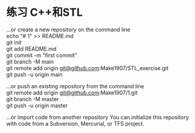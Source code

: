 练习 C++和STL
=======

…or create a new repository on the command line  
echo "# 1" >> README.md  
git init  
git add README.md  
git commit -m "first commit"  
git branch -M main  
git remote add origin git@github.com:Make1907/STL_exercise.git  
git push -u origin main  


…or push an existing repository from the command line  
git remote add origin git@github.com:Make1907/1.git  
git branch -M master  
git push -u origin master  


…or import code from another repository
You can initialize this repository with code from a Subversion, Mercurial, or TFS project.